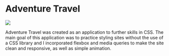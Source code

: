 <h1>Adventure Travel</h1>
<img src="https://i.imgur.com/9F1KykWl.png">
<p>Adventure Travel was created as an application to further skills in CSS.  The main goal of this application was to practice styling sites without the use of a CSS library and I incorporated flexbox and media queries to make the site clean and responsive, as well as simple animation.<p>
